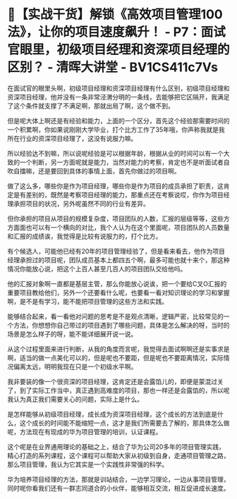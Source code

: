 # 🚀【实战干货】解锁《高效项目管理100法》，让你的项目速度飙升！ - P7：面试官眼里，初级项目经理和资深项目经理的区别？ - 清晖大讲堂 - BV1CS411c7Vs

在面试官的眼里头啊，初级项目经理和资深项目经理有什么区别，初级项目经理和资深项目经理，他并没有一条非常泾渭分明的一条线，去能够把它区隔开，我满足了这个条件就支撑了不满足啊，那就出局了啊，这个做不到。

但是呢大体上啊还是有经验和能力，上面的一个区分，首先这个经验那需要时间的一个积累啊，你如果说刚刚大学毕业，打个比方工作了35年哦，你声称我就是我所在行业的资深项目经理了，这没有说服力嘛。

所以经验达不到嘛，所以说呢经验是可以根据年龄，根据从业的时间可以有一个大致的一个判断，另一方面呢就是能力，当然对能力的考察，肯定也不是听面试者自吹自擂嘛，还是要回到具体的事情上面，首先你做过的项目啊。

做了这么多，哪些你是作为项目经理，哪些你是作为项目的成员承担了职责，这肯定是有差别的，既然是考察项目经理的能力，那重点还在考察说哎，你作为项目经理承担项目的状况，另外呢虽然不同的行业有差异。

但你承担的项目从项目的规模复杂度，项目团队的人数，汇报的层级等等，这些方方面面也可以有一个横向的对比，我个人认为在这个里面呢，项目团队的人员数量和汇报的成绩诶，我觉得是比较有说服力的，打个比方。

有个候选人，可能他已经有20年的项目管理经验了，但是看来看去，他作为项目经理承担过的项目呢，团队成员基本上都四五个啊，最多可能也就十来个，那这种情况你能放心说，把这个上百人甚至几百人的项目团队交给他吗。

他的汇报对象啊一直都是基层主管，那么你能放心说诶，把一个要给C叉O汇报的重要项目教给他们，另外一个还要看什么呢，也要看一看对知识理论的学习和掌握啊，是不是有学习，能不能把项目管理的这些方法和实践。

能够结合起来，看一看他对问题的思考是不是观点清晰，逻辑严密，比较常见的一个方法，你想想你自己带过的项目遇到了哪些问题，具体是怎么解决的呀，当时的场景是怎么样子的呀，能不能详细展开说一说。

从这个过程里面来进行判断，从我的角度而言呢，我觉得去面试啊啊还是实事求是啊，适当的做一点美化可以的，但是呢也不要距，但是呢也不要距离情况，实际情况偏离太远，明明我现在只是一个初级水平啊。

我非要装的像一个很资深的项目经理，这肯定还是会露馅儿的，即便是蒙混过关了，到了实际工作当中，真正遇到高难度的项目，那也一样还是会露馅的，所以呢我认为真正我们需要关心的问题，实际上是什么。

是怎样能够从初级项目经理，成长成为资深项目经理，这个成长的方法到底是什么，这个成长的时间能不能缩短一点，这才是我们所需要去了解的，那具体怎么做呢，方法现在有现成的华为项目管理的培训，认证课程。

这个呢是在业界通用理论的基础之上，结合了华为公司20多年的项目管理实践，精心打造的系列课程，这个课程可以帮助大家从初级到自身，走通项目管理之路，那么项目管理，我认为它其实是一个实践性非常强的科学。

华为培养项目经理的方法，那就是训站结合，一边学习理论，一边从事项目管理，同时呢你看我们还有一群志同道合的小伙伴，能够相互交流，相互促进成长速度。

